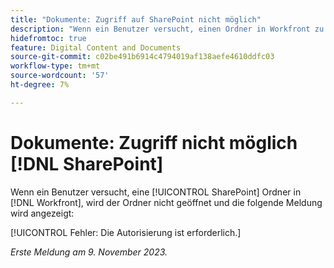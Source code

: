 ```yaml
---
title: "Dokumente: Zugriff auf SharePoint nicht möglich"
description: "Wenn ein Benutzer versucht, einen Ordner in Workfront zu öffnen, wird der Ordner nicht geöffnet und ihm wird eine Meldung angezeigt."
hidefromtoc: true
feature: Digital Content and Documents
source-git-commit: c02be491b6914c4794019af138aefe4610ddfc03
workflow-type: tm+mt
source-wordcount: '57'
ht-degree: 7%

---
```



# Dokumente: Zugriff nicht möglich [!DNL SharePoint]

<!--WF and WFP-->

Wenn ein Benutzer versucht, eine [!UICONTROL SharePoint] Ordner in [!DNL Workfront], wird der Ordner nicht geöffnet und die folgende Meldung wird angezeigt:

[!UICONTROL Fehler: Die Autorisierung ist erforderlich.]

_Erste Meldung am 9. November 2023._
